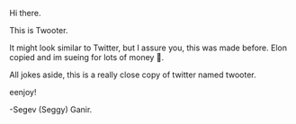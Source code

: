 Hi there. 

This is Twooter. 

It might look similar to Twitter, but I assure you, this was made before. Elon copied and im sueing for lots of money 🤣. 

All jokes aside, this is a really close copy of twitter named twooter. 

eenjoy!

-Segev (Seggy) Ganir.  